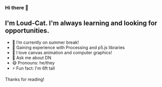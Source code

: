 ### Hi there 👋
## I'm Loud-Cat. I'm always learning and looking for opportunities.

- 🔭 I’m currently on summer break!
- 🌱 Gaining experience with Processing and p5.js libraries
- 👯 I love canvas animation and computer graphics!
- 💬 Ask me about DN
- 😄 Pronouns: he/they
- ⚡ Fun fact: I'm 6ft tall

Thanks for reading!
